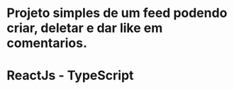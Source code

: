 # Projeto simples de um feed podendo criar, deletar e dar like em comentarios.

# ReactJs - TypeScript